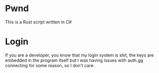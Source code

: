 # Pwnd
This is a Rust script written in C#

# Login 
If you are a developer, you know that my login system is shit, the keys are embedded in the program itself but I was having issues with auth.gg connecting for some reason, so I don't care.
